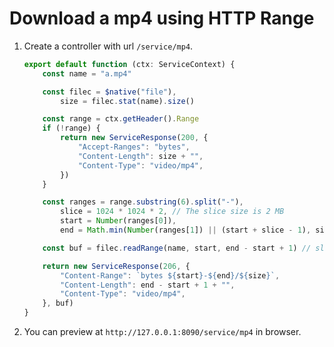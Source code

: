# Download a mp4 using HTTP Range

1. Create a controller with url `/service/mp4`.
    ```typescript
    export default function (ctx: ServiceContext) {
        const name = "a.mp4"

        const filec = $native("file"),
            size = filec.stat(name).size()

        const range = ctx.getHeader().Range
        if (!range) {
            return new ServiceResponse(200, {
                "Accept-Ranges": "bytes",
                "Content-Length": size + "",
                "Content-Type": "video/mp4",
            })
        }

        const ranges = range.substring(6).split("-"),
            slice = 1024 * 1024 * 2, // The slice size is 2 MB
            start = Number(ranges[0]),
            end = Math.min(Number(ranges[1]) || (start + slice - 1), size - 1)

        const buf = filec.readRange(name, start, end - start + 1) // slice the mp4 file from [start, end + 1)

        return new ServiceResponse(206, {
            "Content-Range": `bytes ${start}-${end}/${size}`,
            "Content-Length": end - start + 1 + "",
            "Content-Type": "video/mp4",
        }, buf)
    }
    ```

2. You can preview at `http://127.0.0.1:8090/service/mp4` in browser.
